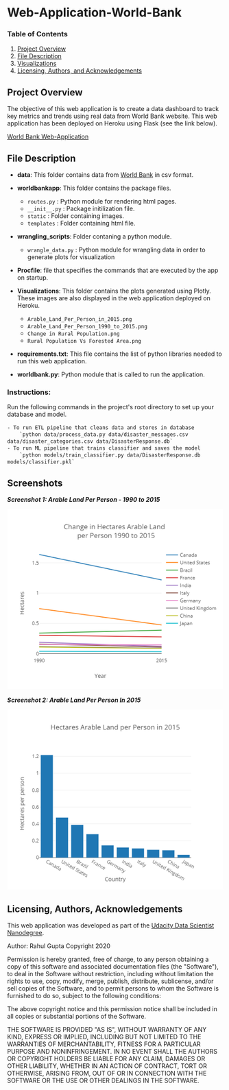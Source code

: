 # Web-Application-World-Bank

### Table of Contents
1. [Project Overview](#project)
2. [File Description](#file)
3. [Visualizations](#image)
4. [Licensing, Authors, and Acknowledgements](#licensing)


## Project Overview <a name="project"></a>
The objective of this web application is to create a data dashboard to track key metrics and trends using real data from World Bank website. This web application has been deployed on Heroku using Flask (see the link below).

[World Bank Web-Application](https://web-app-worldbank.herokuapp.com/)

## File Description <a name="file"></a>

* **data**: This folder contains data from [World Bank](https://data.worldbank.org/indicator/SP.RUR.TOTL.ZS?view=chart) in csv format.
       
* **worldbankapp**: This folder contains the package files.
    * `routes.py` : Python module for rendering html pages.
    * `__init__.py` : Package initilization file.
    * `static` : Folder containing images.
    * `templates` : Folder containing html file.
    
* **wrangling_scripts**: Folder contaning a python module.
    * `wrangle_data.py` : Python module for wrangling data in order to generate plots for visualization

* **Procfile**: file that specifies the commands that are executed by the app on startup.

* **Visualizations**: This folder contains the plots generated using Plotly. These images are also displayed in the web application deployed on Heroku. 
    * `Arable_Land_Per_Person_in_2015.png`
    * `Arable_Land_Per_Person_1990_to_2015.png`
    * `Change in Rural Population.png`
    * `Rural Population Vs Forested Area.png`

* **requirements.txt**:  This file contains the list of python libraries needed to run this web application.

* **worldbank.py**: Python module that is called to run the application.

### Instructions:
Run the following commands in the project's root directory to set up your database and model.

    - To run ETL pipeline that cleans data and stores in database
        `python data/process_data.py data/disaster_messages.csv data/disaster_categories.csv data/DisasterResponse.db`
    - To run ML pipeline that trains classifier and saves the model
        `python models/train_classifier.py data/DisasterResponse.db models/classifier.pkl`

## Screenshots <a name="image"></a>

***Screenshot 1: Arable Land Per Person - 1990 to 2015***

![Screenshot 1](https://github.com/rahul385/Web-Application-World-Bank/blob/master/Visualizations/Arable_Land_Per_Person_1990_to_2015.png)

***Screenshot 2: Arable Land Per Person In 2015***

![Screenshot 2](https://github.com/rahul385/Web-Application-World-Bank/blob/master/Visualizations/Arable_Land_Per_Person_in_2015.png)


## Licensing, Authors, Acknowledgements <a name="licensing"></a>
This web application was developed as part of the [Udacity Data Scientist Nanodegree](https://www.udacity.com/course/data-scientist-nanodegree--nd025).

Author: Rahul Gupta Copyright 2020

Permission is hereby granted, free of charge, to any person obtaining a copy of this software and associated documentation files (the "Software"), to deal in the Software without restriction, including without limitation the rights to use, copy, modify, merge, publish, distribute, sublicense, and/or sell copies of the Software, and to permit persons to whom the Software is furnished to do so, subject to the following conditions:

The above copyright notice and this permission notice shall be included in all copies or substantial portions of the Software.

THE SOFTWARE IS PROVIDED "AS IS", WITHOUT WARRANTY OF ANY KIND, EXPRESS OR IMPLIED, INCLUDING BUT NOT LIMITED TO THE WARRANTIES OF MERCHANTABILITY, FITNESS FOR A PARTICULAR PURPOSE AND NONINFRINGEMENT. IN NO EVENT SHALL THE AUTHORS OR COPYRIGHT HOLDERS BE LIABLE FOR ANY CLAIM, DAMAGES OR OTHER LIABILITY, WHETHER IN AN ACTION OF CONTRACT, TORT OR OTHERWISE, ARISING FROM, OUT OF OR IN CONNECTION WITH THE SOFTWARE OR THE USE OR OTHER DEALINGS IN THE SOFTWARE.
